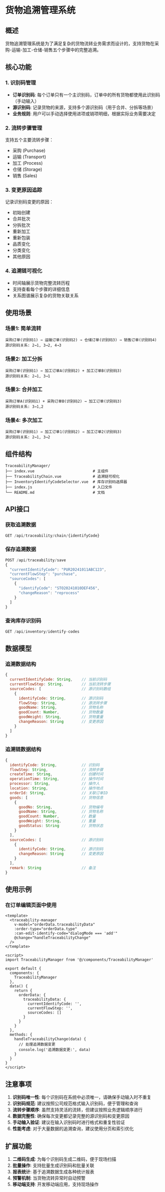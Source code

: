 # 货物追溯管理系统

## 概述

货物追溯管理系统是为了满足复杂的货物流转业务需求而设计的，支持货物在采购-运输-加工-仓储-销售五个步骤中的完整追溯。

## 核心功能

### 1. 识别码管理
- **订单识别码**: 每个订单只有一个主识别码，订单中的所有货物都使用此识别码（手动输入）
- **源识别码**: 记录货物的来源，支持多个源识别码（用于合并、分拆等场景）
- **业务规则**: 用户可以手动选择使用进项或销项明细，根据实际业务需要决定

### 2. 流转步骤管理
支持五个主要流转步骤：
- 采购 (Purchase)
- 运输 (Transport) 
- 加工 (Process)
- 仓储 (Storage)
- 销售 (Sales)

### 3. 变更原因追踪
记录识别码变更的原因：
- 初始创建
- 合并批次
- 分拆批次
- 重新加工
- 重新包装
- 品质变化
- 分类变化
- 其他原因

### 4. 追溯链可视化
- 时间轴展示货物完整流转历程
- 支持查看每个步骤的详细信息
- 关系图谱展示复杂的货物关联关系

## 使用场景

### 场景1: 简单流转
```
采购订单(识别码1) → 运输订单(识别码2) → 仓储订单(识别码3) → 销售订单(识别码4)
源识别码关系: 2→1, 3→2, 4→3
```

### 场景2: 加工分拆
```
采购订单(识别码1) → 加工订单A(识别码2) + 加工订单B(识别码3)
源识别码关系: 2→1, 3→1
```

### 场景3: 合并加工
```
采购订单A(识别码1) + 采购订单B(识别码2) → 加工订单(识别码3)
源识别码关系: 3→1,2
```

### 场景4: 多次加工
```
采购订单(识别码1) → 加工订单1(识别码2) → 加工订单2(识别码3)
源识别码关系: 2→1, 3→2
```

## 组件结构

```
TraceabilityManager/
├── index.vue                          # 主组件
├── TraceabilityChain.vue              # 追溯链可视化
├── InventoryIdentifyCodeSelector.vue  # 库存识别码选择器
├── index.js                           # 入口文件
└── README.md                          # 文档
```

## API接口

### 获取追溯数据
```javascript
GET /api/traceability/chain/{identifyCode}
```

### 保存追溯数据
```javascript
POST /api/traceability/save
{
  "currentIdentifyCode": "PUR20241011ABC123",
  "currentFlowStep": "purchase",
  "sourceCodes": [
    {
      "identifyCode": "STO20241010DEF456",
      "changeReason": "reprocess"
    }
  ]
}
```

### 查询库存识别码
```javascript
GET /api/inventory/identify-codes
```

## 数据模型

### 追溯数据结构
```javascript
{
  currentIdentifyCode: String,    // 当前识别码
  currentFlowStep: String,        // 当前流转步骤
  sourceCodes: [                  // 源识别码数组
    {
      identifyCode: String,       // 源识别码
      flowStep: String,           // 源流转步骤
      goodName: String,           // 货物名称
      goodCount: Number,          // 货物数量
      goodWeight: String,         // 货物重量
      changeReason: String        // 变更原因
    }
  ]
}
```

### 追溯链数据结构
```javascript
{
  identifyCode: String,           // 识别码
  flowStep: String,               // 流转步骤
  createTime: String,             // 创建时间
  operationTime: String,          // 操作时间
  processor: String,              // 操作人
  location: String,               // 操作地点
  orderId: String,                // 关联订单ID
  goods: [                        // 货物信息
    {
      goodNo: String,             // 货物编号
      goodName: String,           // 货物名称
      goodCount: Number,          // 数量
      goodWeight: String,         // 重量
      goodStatus: String          // 货物状态
    }
  ],
  sourceCodes: [                  // 源识别码
    {
      identifyCode: String,       // 源识别码
      changeReason: String        // 变更原因
    }
  ],
  remark: String                  // 备注
}
```

## 使用示例

### 在订单编辑页面中使用
```vue
<template>
  <traceability-manager 
    v-model="orderData.traceabilityData"
    :order-type="orderData.type"
    :can-edit-identify-code="dialogMode === 'add'"
    @change="handleTraceabilityChange"
  />
</template>

<script>
import TraceabilityManager from '@/components/TraceabilityManager'

export default {
  components: {
    TraceabilityManager
  },
  data() {
    return {
      orderData: {
        traceabilityData: {
          currentIdentifyCode: '',
          currentFlowStep: '',
          sourceCodes: []
        }
      }
    }
  },
  methods: {
    handleTraceabilityChange(data) {
      // 处理追溯数据变更
      console.log('追溯数据变更:', data)
    }
  }
}
</script>
```

## 注意事项

1. **识别码唯一性**: 每个识别码在系统中必须唯一，请确保手动输入时不重复
2. **识别码规范**: 建议按照公司规范格式输入识别码，便于管理和查询
3. **流转步骤顺序**: 虽然支持灵活的流转，但建议按照业务逻辑顺序进行
4. **数据完整性**: 确保每次变更都记录完整的源识别码和变更原因
5. **手动输入验证**: 建议在输入识别码时进行格式和重复性验证
6. **性能考虑**: 对于大量数据的追溯查询，建议使用分页和索引优化

## 扩展功能

1. **二维码生成**: 为每个识别码生成二维码，便于现场扫描
2. **批量操作**: 支持批量生成识别码和批量关联
3. **报表统计**: 基于追溯数据生成各种统计报表
4. **预警机制**: 当货物流转异常时自动预警
5. **移动端支持**: 开发移动端应用，支持现场操作
